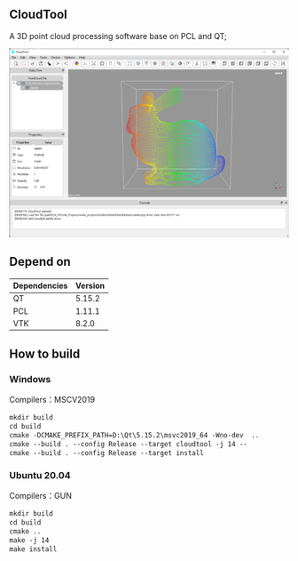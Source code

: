 ## CloudTool
A 3D point cloud processing software base on PCL and QT;

![](images/cloudtool.png)

## Depend on
| Dependencies | Version |
| ------------ | ------- |
| QT           | 5.15.2  |
| PCL          | 1.11.1  |
| VTK          | 8.2.0   |

## How to build
### Windows

Compilers：MSCV2019

```shell
mkdir build
cd build
cmake -DCMAKE_PREFIX_PATH=D:\Qt\5.15.2\msvc2019_64 -Wno-dev  ..
cmake --build . --config Release --target cloudtool -j 14 --
cmake --build . --config Release --target install 
```

### Ubuntu 20.04

Compilers：GUN

```shell
mkdir build
cd build
cmake .. 
make -j 14
make install
```
